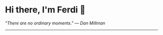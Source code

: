 <h1>Hi there, I'm Ferdi 👋</h1>

<p><em>
  "There are no ordinary moments." — Dan Millman
</em></p>

---
